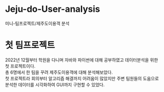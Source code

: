 # Jeju-do-User-analysis
미니-팀프로젝트/제주도이용객 분석

# 첫 팀프로젝트
2022년 12월부터 학원을 다니며 자바와 파이썬에 대해 공부하였고 데이터분석을 위한 첫 프로젝트이다.   
총 6명에서 한 팀을 꾸려 제주도이용객에 대해 분석해보았다.   
첫 프로젝트라 회의부터 알고리즘 해결까지 어려움이 많았지만 주변 팀원들의 도움으로   
분석한 데이터를 시각화하여 GUI까지 구현할 수 있었다.

###

